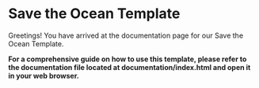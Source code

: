 # Save the Ocean Template

Greetings! You have arrived at the documentation page for our Save the Ocean Template.

**For a comprehensive guide on how to use this template, please refer to the documentation file located at documentation/index.html and open it in your web browser.**
